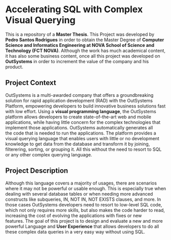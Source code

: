 # Accelerating SQL with Complex Visual Querying

This is a repository of a **Master Thesis**. This Project was developed by **Pedro Santos Rodrigues** in order to obtain the Master Degree of **Computer Science and Informatics Engineering at NOVA School of Science and Technology (FCT NOVA)**. Although the work has much academical content, it has also some business content, once all this project was developed on **OutSystems** in order to increment the value of the company and his product.

## Project Context

OutSystems is a multi-awarded company that offers a groundbreaking solution for rapid application development (RAD) with the OutSystems Platform, empowering developers to build innovative business solutions fast with low effort. Using a **visual programming language**, the OutSystems platform allows developers to create state-of-the-art web and mobile applications, while having little concern for the complex technologies that implement those applications. OutSystems automatically generates all the code that is needed to run the applications. The platform provides a visual querying language that enables users with little or no development knowledge to get data from the database and transform it by joining, filterering, sorting, or grouping it. All this without the need to resort to SQL or any other complex querying language.

## Project Description

Although this language covers a majority of usages, there are scenarios where it may not be powerful or usable enough. This is especially true when dealing with several database tables or when needing more advanced constructs like subqueries, IN, NOT IN, NOT EXISTS clauses, and more. In those cases OutSystems developers need to resort to low-level SQL code, which not only requires more skills, but also makes the code harder to read, increasing the cost of evolving the applications with fixes or new features. The goal of this project is to design and evaluate a new and more powerful Language and **User Experience** that allows developers to do all these complex data queries in a very easy way without using SQL. 


